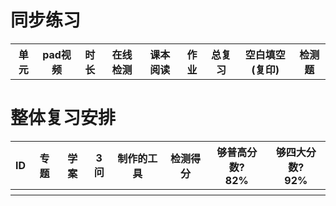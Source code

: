 
# 同步练习
<table>
  <tr>
    <th>单元</th>
    <th>pad视频</th>
    <th>时长</th>
    <th>在线检测</th>
    <th>课本阅读</th>
    <th>作业</th>
    <th>总复习</th>
    <th>空白填空(复印)</th>
    <th>检测题</th>
  </tr>
</table>

# 整体复习安排

<table>
  <tr>
    <th>ID</th>
    <th>专题</th>
    <th>学案</th>
    <th>3问</th>
    <th>制作的工具</th>
    <th>检测得分</th>
    <th>够普高分数?<br>82%</th>
    <th>够四大分数?<br>92%</th>
  </tr>
  <tr>
    <th></th> <!ID>
    <th></th> <!专题>
    <th></th> <!学案>
    <th></th> <!3问>
    <th></th> <!制作的工具>
    <th></th> <!检测得分>
    <th></th> <!够普高分数?>
    <th></th> <!够四大分数?>
  </tr>  
</table>
